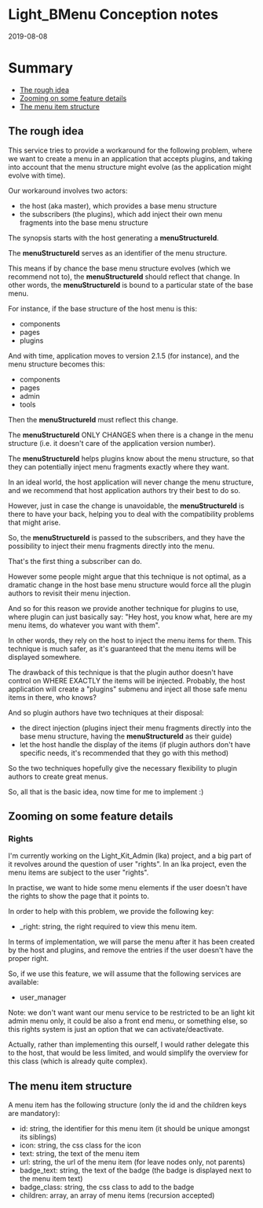 Light_BMenu Conception notes
================
2019-08-08



Summary
=========
- [The rough idea](#the-rough-idea)
- [Zooming on some feature details](#zooming-on-some-feature-details)
- [The menu item structure](#the-menu-item-structure)


The rough idea
--------------

This service tries to provide a workaround for the following problem, where we want to create a menu
in an application that accepts plugins, and taking into account that the menu structure might evolve (as 
the application might evolve with time).




Our workaround involves two actors:

- the host (aka master), which provides a base menu structure
- the subscribers (the plugins), which add inject their own menu fragments into the base menu structure



The synopsis starts with the host generating a **menuStructureId**.

The **menuStructureId** serves as an identifier of the menu structure.

This means if by chance the base menu structure evolves (which we recommend not to), the **menuStructureId** should reflect that change.
In other words, the **menuStructureId** is bound to a particular state of the base menu.

For instance, if the base structure of the host menu is this:

- components
- pages
- plugins

And with time, application moves to version 2.1.5 (for instance), and the menu structure becomes this:

- components
- pages
- admin
- tools


Then the **menuStructureId** must reflect this change.

The **menuStructureId** ONLY CHANGES when there is a change in the menu structure (i.e. it doesn't 
care of the application version number).

The **menuStructureId** helps plugins know about the menu structure, so that they can potentially inject menu fragments
exactly where they want.


In an ideal world, the host application will never change the menu structure, and we recommend that
host application authors try their best to do so.

However, just in case the change is unavoidable, the **menuStructureId** is there to have your back, helping you to deal
with the compatibility problems that might arise.

So, the **menuStructureId** is passed to the subscribers, and they have the possibility to inject their menu fragments
directly into the menu.

That's the first thing a subscriber can do.

However some people might argue that this technique is not optimal, as a dramatic change in the host base menu structure
would force all the plugin authors to revisit their menu injection.

And so for this reason we provide another technique for plugins to use, where plugin can just basically say:
"Hey host, you know what, here are my menu items, do whatever you want with them".

In other words, they rely on the host to inject the menu items for them.
This technique is much safer, as it's guaranteed that the menu items will be displayed somewhere.

The drawback of this technique is that the plugin author doesn't have control on WHERE EXACTLY the items will be injected.
Probably, the host application will create a "plugins" submenu and inject all those safe menu items in there, who knows?

And so plugin authors have two techniques at their disposal:

- the direct injection (plugins inject their menu fragments directly into the base menu structure, having the **menuStructureId** as their guide)
- let the host handle the display of the items (if plugin authors don't have specific needs, it's recommended that they go with this method)

So the two techniques hopefully give the necessary flexibility to plugin authors to create great menus.


So, all that is the basic idea, now time for me to implement :)


 

Zooming on some feature details
------------------


### Rights 
I'm currently working on the Light_Kit_Admin (lka) project, and a big part of it revolves around the question of user "rights".
In an lka project, even the menu items are subject to the user "rights".

In practise, we want to hide some menu elements if the user doesn't have the rights to show the page that it points to.

In order to help with this problem, we provide the following key:

- _right: string, the right required to view this menu item. 

In terms of implementation, we will parse the menu after it has been created by the host and plugins, and remove the entries 
if the user doesn't have the proper right.

So, if we use this feature, we will assume that the following services are available:

- user_manager


Note: we don't want want our menu service to be restricted to be an light kit admin menu only, it could be also a front end menu, or something else,
so this rights system is just an option that we can activate/deactivate.



Actually, rather than implementing this ourself, I would rather delegate this to the host, that would be less limited,
and would simplify the overview for this class (which is already quite complex).

 
  

The menu item structure
---------------

A menu item has the following structure (only the id and the children keys are mandatory):


- id: string, the identifier for this menu item (it should be unique amongst its siblings)
- icon: string, the css class for the icon
- text: string, the text of the menu item 
- url: string, the url of the menu item (for leave nodes only, not parents)
- badge_text: string, the text of the badge (the badge is displayed next to the menu item text)
- badge_class: string, the css class to add to the badge
- children: array, an array of menu items (recursion accepted)
 







 
 
 

